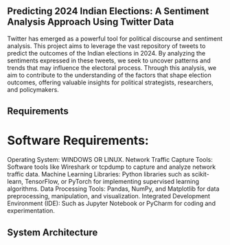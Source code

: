 ## Predicting 2024 Indian Elections: A Sentiment Analysis Approach Using Twitter Data

Twitter has emerged as a powerful tool for political discourse and sentiment analysis. 
This project aims to leverage the vast repository of tweets to predict the outcomes of the Indian elections in 2024. By analyzing the sentiments expressed in these tweets, we seek to uncover patterns and trends that may influence the electoral process. 
Through this analysis, we aim to contribute to the understanding of the factors that shape election outcomes, offering valuable insights for political strategists, researchers, and policymakers.

## Requirements
# Software Requirements:
Operating System: WINDOWS OR LINUX.
Network Traffic Capture Tools: Software tools like Wireshark or tcpdump to capture and analyze network traffic data.
Machine Learning Libraries: Python libraries such as scikit-learn, TensorFlow, or PyTorch for implementing supervised learning algorithms.
Data Processing Tools: Pandas, NumPy, and Matplotlib for data preprocessing, manipulation, and visualization.
Integrated Development Environment (IDE): Such as Jupyter Notebook or PyCharm for coding and experimentation.

## System Architecture
